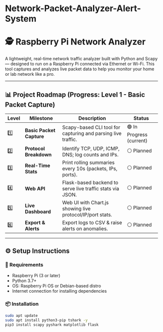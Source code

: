 # Network-Packet-Analyzer-Alert-System
# 🕵️ Raspberry Pi Network Analyzer

A lightweight, real-time network traffic analyzer built with Python and Scapy — designed to run on a Raspberry Pi connected via Ethernet or Wi-Fi. This tool captures and analyzes live packet data to help you monitor your home or lab network like a pro.

---

## 📊 Project Roadmap (Progress: **Level 1 - Basic Packet Capture**)

| Level | Milestone | Description | Status |
|-------|-----------|-------------|--------|
| 1️⃣ | **Basic Packet Capture** | Scapy-based CLI tool for capturing and parsing live traffic. | 🟢 In Progress (current) |
| 2️⃣ | **Protocol Breakdown** | Identify TCP, UDP, ICMP, DNS; log counts and IPs. | ⚪ Planned |
| 3️⃣ | **Real-Time Stats** | Print rolling summaries every 10s (packets, IPs, ports). | ⚪ Planned |
| 4️⃣ | **Web API** | Flask-based backend to serve live traffic stats via JSON. | ⚪ Planned |
| 5️⃣ | **Live Dashboard** | Web UI with Chart.js showing live protocol/IP/port stats. | ⚪ Planned |
| 6️⃣ | **Export & Alerts** | Export logs to CSV & raise alerts on anomalies. | ⚪ Planned |

---

## ⚙️ Setup Instructions

### 🔧 Requirements

- Raspberry Pi (3 or later)
- Python 3.7+
- OS: Raspberry Pi OS or Debian-based distro
- Internet connection for installing dependencies

### 📦 Installation

```bash
sudo apt update
sudo apt install python3-pip tshark -y
pip3 install scapy pyshark matplotlib flask
